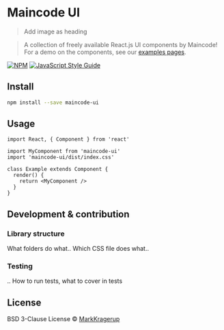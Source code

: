 # Maincode UI

> Add image as heading

> A collection of freely available React.js UI components by Maincode!
> For a demo on the components, see our [examples pages]().

[![NPM](https://img.shields.io/npm/v/maincode-ui.svg)](https://www.npmjs.com/package/maincode-ui) [![JavaScript Style Guide](https://img.shields.io/badge/code_style-standard-brightgreen.svg)](https://standardjs.com)

## Install

```bash
npm install --save maincode-ui
```

## Usage

```tsx
import React, { Component } from 'react'

import MyComponent from 'maincode-ui'
import 'maincode-ui/dist/index.css'

class Example extends Component {
  render() {
    return <MyComponent />
  }
}
```

## Development & contribution

### Library structure

What folders do what..
Which CSS file does what..

### Testing

.. How to run tests, what to cover in tests

## License

BSD 3-Clause License © [MarkKragerup](https://github.com/MarkKragerup)
